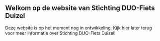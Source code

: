## Welkom op de website van Stichting DUO-Fiets Duizel

Deze website is op het moment nog in ontwikkeling. Kijk hier later terug voor meer informatie over Stichting DUO-Fiets Duizel!
